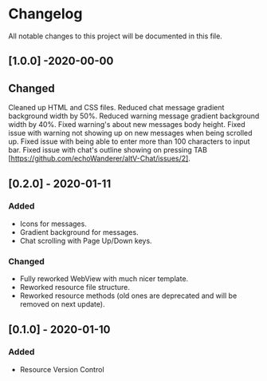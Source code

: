 # Changelog
All notable changes to this project will be documented in this file.

## [1.0.0] -2020-00-00
## Changed
Cleaned up HTML and CSS files.
Reduced chat message gradient background width by 50%.
Reduced warning message gradient background width by 40%.
Fixed warning's about new messages body height.
Fixed issue with warning not showing up on new messages when being scrolled up.
Fixed issue with being able to enter more than 100 characters to input bar.
Fixed issue with chat's outline showing on pressing TAB [https://github.com/echoWanderer/altV-Chat/issues/2].

## [0.2.0] - 2020-01-11
### Added
- Icons for messages.
- Gradient background for messages.
- Chat scrolling with Page Up/Down keys.
### Changed
- Fully reworked WebView with much nicer template.
- Reworked resource file structure.
- Reworked resource methods (old ones are deprecated and will be removed on next update).

## [0.1.0] - 2020-01-10
### Added
- Resource Version Control